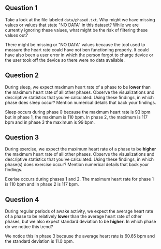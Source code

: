## Question 1

Take a look at the file labeled `data/phase0.txt`. Why might we have missing values or values that state "NO DATA" in this dataset? While we are currently ignoring these values, what might be the risk of filtering these values out?

There might be missing or "NO DATA" values because the tool used to measure the heart rate could have not ben functioning properly. It could have also been a user error in which the person forgot to charge device or the user took off the device so there were no data available. 

## Question 2

During sleep, we expect maximum heart rate of a phase to be **lower** than the maximum heart rate of all other phases. Observe the visualizations and descriptive statistics that you've calculated. Using these findings, in which phase does sleep occur? Mention numerical details that back your findings.


Sleep occurs during phase 0 because the maximum heart rate is 93 bpm but in phase 1, the maximum is 110 bpm. In phase 2, the maximum is 117 bpm and in phase 3 the maximum is 99 bpm.

## Question 3

During exercise, we expect the maximum heart rate of a phase to be **higher** the maximum heart rate of all other phases. Observe the visualizations and descriptive statistics that you've calculated. Using these findings, in which phase(s) does exercise occur? Mention numerical details that back your findings. 

Exerise occurs during phases 1 and 2. The maximum heart rate for phase 1 is 110 bpm and in phase 2 is 117 bpm.

## Question 4

During regular periods of awake activity, we expect the average heart rate of a phase to be relatively **lower** than the average heart rate of other phases, but we also expect standard deviation to be **higher**. In which phase do we notice this trend?

We notice this in phase 3 because the average heart rate is 60.65 bpm and the standard deviation is 11.0 bpm.
